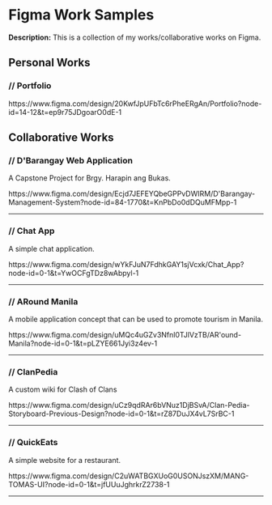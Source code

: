 # Figma Work Samples
<b>Description:</b> This is a collection of my works/collaborative works on Figma.

<h2>Personal Works</h2>
<h3>// Portfolio</h3>
https://www.figma.com/design/20KwfJpUFbTc6rPheERgAn/Portfolio?node-id=14-12&t=ep9r75JDgoarO0dE-1


<h2>Collaborative Works</h2>
<h3>// D'Barangay Web Application</h3>
<p>A Capstone Project for Brgy. Harapin ang Bukas.</p>
https://www.figma.com/design/Ecjd7JEFEYQbeGPPvDWIRM/D'Barangay-Management-System?node-id=84-1770&t=KnPbDo0dDQuMFMpp-1
<hr>

<h3>// Chat App</h3>
<p>A simple chat application.</p>
https://www.figma.com/design/wYkFJuN7FdhkGAY1sjVcxk/Chat_App?node-id=0-1&t=YwOCFgTDz8wAbpyl-1
<hr>

<h3>// ARound Manila</h3>
<p>A mobile application concept that can be used to promote tourism in Manila.</p>
https://www.figma.com/design/uMQc4uGZv3Nfnl0TJlVzTB/AR'ound-Manila?node-id=0-1&t=pLZYE661Jyi3z4ev-1
<hr>

<h3>// ClanPedia</h3>
<p>A custom wiki for Clash of Clans</p>
https://www.figma.com/design/uCz9qdRAr6bVNuz1DjBSvA/Clan-Pedia-Storyboard-Previous-Design?node-id=0-1&t=rZ87DuJX4vL7SrBC-1
<hr>

<h3>// QuickEats</h3>
<p>A simple website for a restaurant.</p>
https://www.figma.com/design/C2uWATBGXUoG0USONJszXM/MANG-TOMAS-UI?node-id=0-1&t=jfUUuJghrkrZ2738-1
<hr>
